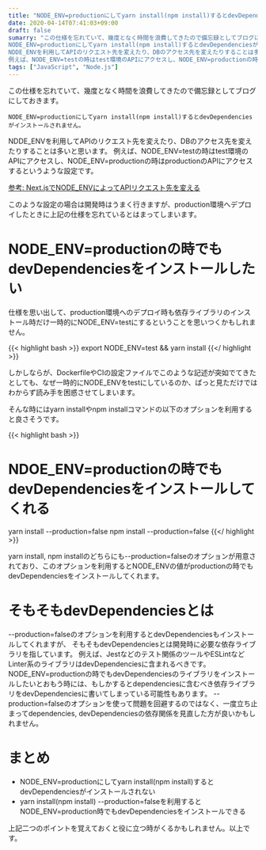 ```yaml
---
title: "NODE_ENV=productionにしてyarn install(npm install)するとdevDependenciesがインストールされない"
date: 2020-04-14T07:41:03+09:00
draft: false
sumarry: "この仕様を忘れていて、幾度となく時間を浪費してきたので備忘録としてブログにしておきます。
NODE_ENV=productionにしてyarn install(npm install)するとdevDependenciesがインストールされません。
NDDE_ENVを利用してAPIのリクエスト先を変えたり、DBのアクセス先を変えたりすることは多いと思います。
例えば、NODE_ENV=testの時はtest環境のAPIにアクセスし、NODE_ENV=productionの時はproductionのAPIにアクセスするというような設定です。"
tags: ["JavaScript", "Node.js"]
---
```


この仕様を忘れていて、幾度となく時間を浪費してきたので備忘録としてブログにしておきます。

`NODE_ENV=productionにしてyarn install(npm install)するとdevDependenciesがインストールされません。`

NDDE_ENVを利用してAPIのリクエスト先を変えたり、DBのアクセス先を変えたりすることは多いと思います。
例えば、NODE_ENV=testの時はtest環境のAPIにアクセスし、NODE_ENV=productionの時はproductionのAPIにアクセスするというような設定です。

[参考: Next.jsでNODE_ENVによってAPIリクエスト先を変える](https://miyahara.hikaru.dev/post/20200306)

このような設定の場合は開発時はうまく行きますが、production環境へデプロイしたときに上記の仕様を忘れているとはまってしまいます。

# NODE_ENV=productionの時でもdevDependenciesをインストールしたい

仕様を思い出して、production環境へのデプロイ時も依存ライブラリのインストール時だけ一時的にNODE_ENV=testにするということを思いつくかもしれません。

{{< highlight bash >}}
export NODE_ENV=test && yarn install
{{</ highlight >}}

しかしならが、DockerfileやCIの設定ファイルでこのような記述が突如でてきたとしても、なぜ一時的にNODE_ENVをtestにしているのか、ぱっと見ただけではわからず読み手を困惑させてしまいます。

そんな時にはyarn installやnpm installコマンドの以下のオプションを利用すると良さそうです。

{{< highlight bash >}}
# NDOE_ENV=productionの時でもdevDependenciesをインストールしてくれる
yarn install --production=false
npm install --production=false
{{</ highlight >}}

yarn install, npm installのどちらにも--production=falseのオプションが用意されており、このオプションを利用するとNODE_ENVの値がproductionの時でもdevDependenciesをインストールしてくれます。

# そもそもdevDependenciesとは

--production=falseのオプションを利用するとdevDependenciesもインストールしてくれますが、
そもそもdevDependenciesとは開発時に必要な依存ライブラリを指しています。
例えば、Jestなどのテスト関係のツールやESLintなどLinter系のライブラリはdevDependenciesに含まれるべきです。
NODE_ENV=productionの時でもdevDependenciesのライブラリをインストールしたいとおもう時には、もしかするとdependenciesに含むべき依存ライブラリをdevDependenciesに書いてしまっている可能性もあります。
--production=falseのオプションを使って問題を回避するのではなく、一度立ち止まってdependencies, devDependenciesの依存関係を見直した方が良いかもしれません。

# まとめ

- NODE_ENV=productionにしてyarn install(npm install)するとdevDependenciesがインストールされない
- yarn install(npm install) --production=falseを利用するとNODE_ENV=production時でもdevDependenciesをインストールできる

上記二つのポイントを覚えておくと役に立つ時がくるかもしれません。以上です。
